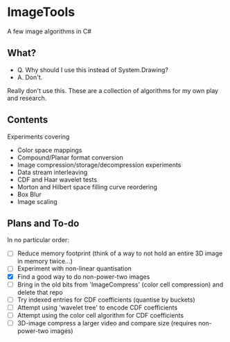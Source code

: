 ImageTools
==========

A few image algorithms in C#

## What?

* Q. Why should I use this instead of System.Drawing?
* A. Don't.

Really don't use this. These are a collection of algorithms for my own play and research.

## Contents

Experiments covering
* Color space mappings
* Compound/Planar format conversion
* Image compression/storage/decompression experiments
* Data stream interleaving
* CDF and Haar wavelet tests
* Morton and Hilbert space filling curve reordering
* Box Blur
* Image scaling

## Plans and To-do

In no particular order:
* [ ] Reduce memory footprint (think of a way to not hold an entire 3D image in memory twice...)
* [ ] Experiment with non-linear quantisation
* [x] Find a good way to do non-power-two images
* [ ] Bring in the old bits from 'ImageCompress' (color cell compression) and delete that repo
* [ ] Try indexed entries for CDF coefficients (quantise by buckets)
* [ ] Attempt using 'wavelet tree' to encode CDF coefficients
* [ ] Attempt using the color cell algorithm for CDF coefficients
* [ ] 3D-image compress a larger video and compare size (requires non-power-two images)
